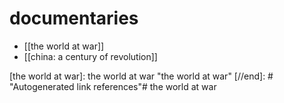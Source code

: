 # documentaries

- [[the world at war]]
- [[china: a century of revolution]]


[//begin]: # "Autogenerated link references for markdown compatibility"
[the world at war]: the world at war "the world at war"
[//end]: # "Autogenerated link references"# the world at war

